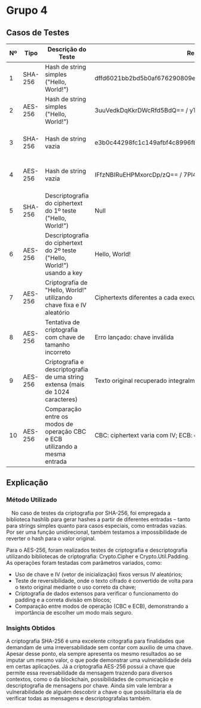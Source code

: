 # Grupo 4

## Casos de Testes


| Nº  | Tipo    | Descrição do Teste                                                              | Resultado Obtido                                | Observações                                      |
| --- | ------- | ------------------------------------------------------------------------------- | ----------------------------------------------- | ------------------------------------------------ |
| 1   | SHA-256 | Hash de string simples ("Hello, World!")                                       | dffd6021bb2bd5b0af676290809ec3a53191dd81c7f70a4b28688a362182986f   | Todas as vezes testadas foi originado o mesmo Hash        |
| 2   | AES-256 | Hash de string simples ("Hello, World!")                                  | 3uuVedkDqKkrDWcRfd5BdQ==  /  yT7MbXl5lYbK/jTAoCCisw==  / ...              | Todas as vezes testadas apresentaram Hashs difertes                          |
| 3   | SHA-256 | Hash de string vazia                                      | e3b0c44298fc1c149afbf4c8996fb92427ae41e4649b934ca495991b7852b855              | Surpreende ao apresentar hash próprio e sempre o mesmo hash          |
| 4   | AES-256 | Hash de string vazia                                                           | IFfzNBIRuEHPMxorcDp/zQ==  /  7Pl4UV2Cjka0kgyybBa0OQ==  / ...   | Surpreende ao apresentar hash e ser hashs distintos |
| 5   | SHA-256 | Descriptografia do ciphertext do 1º teste ("Hello, World!")                  |  Null          | A Função não é reversivel e não pode ser Descriptografada dessa forma                          |
| 6   | AES-256 | Descriptografia do ciphertext do 2º teste ("Hello, World!") usando a key              | Hello, World!                           | Reversibilidade comprovada com a Key               |
| 7   | AES-256 | Criptografia de "Hello, World!" utilizando chave fixa e IV aleatório           | Ciphertexts diferentes a cada execução                        | A utilização de IV aleatório garante maior segurança, mesmo com chave constante. |
| 8   | AES-256 | Tentativa de criptografia com chave de tamanho incorreto                       | Erro lançado: chave inválida                     | Tratamento de exceção implementado               |
| 9   | AES-256 | Criptografia e descriptografia de uma string extensa (mais de 1024 caracteres)   | Texto original recuperado integralmente                       | Não importa o tamanho da String ela poderá ser criptografada e recuperada |
| 10  | AES-256 | Comparação entre os modos de operação CBC e ECB utilizando a mesma entrada     | CBC: ciphertext varia com IV; ECB: ciphertext é determinístico  | O modo CBC é preferível, pois evita a exposição de padrões presentes no texto cifrado |

## Explicação

### Método Utilizado

&emsp;No caso de testes da criptografia por SHA-256, foi empregada a biblioteca hashlib para gerar hashes a partir de diferentes entradas – tanto para strings simples quanto para casos especiais, como entradas vazias. Por ser uma função unidirecional, também testamos a impossibilidade de reverter o hash para o valor original.

Para o AES-256, foram realizados testes de criptografia e descriptografia utilizando bibliotecas de criptografia: Crypto.Cipher e Crypto.Util.Padding. As operações foram testadas com parâmetros variados, como:

- Uso de chave e IV (vetor de inicialização) fixos versus IV aleatórios;
- Teste de reversibilidade, onde o texto cifrado é convertido de volta para o texto original mediante o uso correto da chave;
- Criptografia de dados extensos para verificar o funcionamento do padding e a correta divisão em blocos;
- Comparação entre modos de operação (CBC e ECB), demonstrando a importância de escolher um modo mais seguro.

### Insights Obtidos

A criptografia SHA-256 é uma excelente critografia para finalidades que demandam de uma irreversabilidade sem contar com auxilio de uma chave. Apesar desse ponto, ela sempre apresenta os mesmo resultados ao se imputar um mesmo valor, o que pode demonstrar uma vulnerabilidade dela em certas aplicações. Já a criptografia AES-256 possui a chave que permite essa reversabilidade da mensagem trazendo para diversos contextos, como o da blockchain, possibilidades de comunicação e descriptografia de mensagens por chave. Ainda sim vale lembrar a vulnerabilidade de alguém descobrir a chave o que possibilitaria ela de verificar todas as mensagens e descriptografalas também.